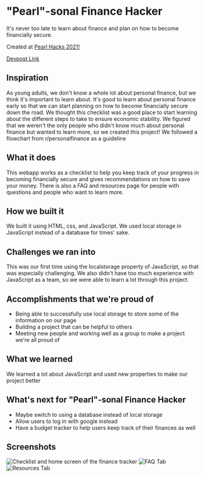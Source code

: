 # "Pearl"-sonal Finance Hacker


It's never too late to learn about finance and plan on how to become financially secure.


Created at [Pearl Hacks 2021!](https://pearlhacks.com/)

[Devpost Link](https://devpost.com/software/pearl-sonal-finance-hacker/)

## Inspiration

As young adults, we don't know a whole lot about personal finance, but we think it's important to learn about.  It's good to learn about personal finance early so that we can start planning on how to become financially secure down the road. We thought this checklist was a good place to start learning about the different steps to take to ensure economic stability.  We figured that we weren't the only people who didn't know much about personal finance but wanted to learn more, so we created this project! We followed a flowchart from r/personalfinance as a guideline 

## What it does

This webapp works as a checklist to help you keep track of your progress in becoming financially secure and gives recommendations on how to save your money. There is also a FAQ and resources page for people with questions and people who want to learn more. 

## How we built it

We built it using HTML, css, and JavaScript. We used local storage in JavaScript instead of a database for times' sake. 

## Challenges we ran into

This was our first time using the localstorage property of JavaScript, so that was especially challenging. We also didn't have too much experience with JavaScript as a team, so we were able to learn a lot through this project.

## Accomplishments that we're proud of

- Being able to successfully use local storage to store some of the information on our page
- Building a project that can be helpful to others
- Meeting new people and working well as a group to make a project we're all proud of

## What we learned

We learned a lot about JavaScript and used new properties to make our project better

## What's next for "Pearl"-sonal Finance Hacker

- Maybe switch to using a database instead of local storage
- Allow users to log in with google instead 
- Have a budget tracker to help users keep track of their finances as well

## Screenshots

![Checklist and home screen of the finance tracker](https://challengepost-s3-challengepost.netdna-ssl.com/photos/production/software_photos/001/407/718/datas/original.PNG)
![FAQ Tab](https://challengepost-s3-challengepost.netdna-ssl.com/photos/production/software_photos/001/407/717/datas/original.PNG)
![Resources Tab](https://challengepost-s3-challengepost.netdna-ssl.com/photos/production/software_photos/001/407/714/datas/original.PNG)
